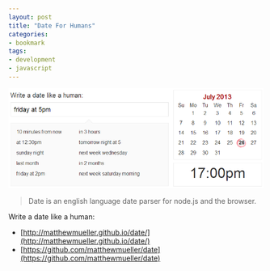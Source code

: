 ```yaml
---
layout: post
title: "Date For Humans"
categories:
- bookmark
tags:
- development
- javascript
---
```

![Date](/images/posts/humandates.png)

> Date is an english language date parser for node.js and the browser.

Write a date like a human:

* [http://matthewmueller.github.io/date/](http://matthewmueller.github.io/date/)
* [https://github.com/matthewmueller/date](https://github.com/matthewmueller/date)